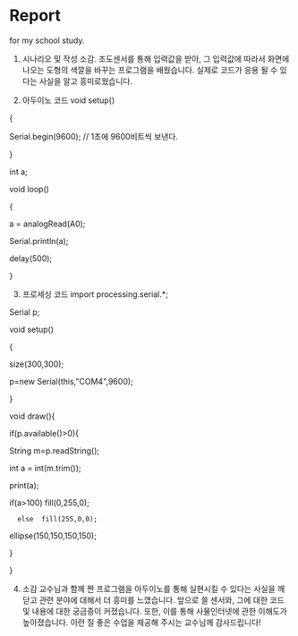 # Report
for my school study.



1. 시나리오 및 작성 소감.
조도센서를 통해 입력값을 받아, 그 입력값에 따라서 화면에 나오는 도형의 색깔을 바꾸는 프로그램을 배웠습니다.
실제로 코드가 응용 될 수 있다는 사실을 알고 흥미로웠습니다.


2. 아두이노 코드
void setup()

{

  Serial.begin(9600); // 1초에 9600비트씩 보낸다.

}

int a;

void loop()

{

  a = analogRead(A0);

  Serial.println(a);

  delay(500);

}


3. 프로세싱 코드
import processing.serial.*;

Serial p;

 

void setup()

{

  size(300,300);

  p=new Serial(this,"COM4",9600);

}

void draw(){

 if(p.available()>0){

   String m=p.readString();

   int a = int(m.trim());

   print(a);

   if(a>100) fill(0,255,0);

      else  fill(255,0,0);

   ellipse(150,150,150,150);

   }

}


4. 소감
교수님과 함께 짠 프로그램을 아두이노를 통해 실현시킬 수 있다는 사실을 깨닫고 관련 분야에 대해서 더 흥미를 느꼈습니다.
앞으로 쓸 센서와, 그에 대한 코드 및 내용에 대한 궁금증이 커졌습니다.
또한, 이를 통해 사물인터넷에 관한 이해도가 높아졌습니다.
이런 질 좋은 수업을 제공해 주시는 교수님께 감사드립니다!

